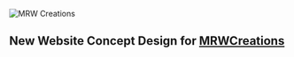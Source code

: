 ![MRW Creations](https://mrwcreations.org/wp-content/uploads/2017/03/NewLogo-300x120.jpg)

## New Website Concept Design for [MRWCreations](https://mrwcreations.org)
